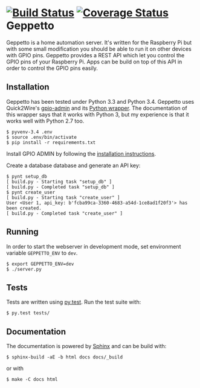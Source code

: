 [![Build Status](https://travis-ci.org/OrangeTux/Geppetto.svg?branch=develop)](https://travis-ci.org/OrangeTux/Geppetto)
[![Coverage Status](https://coveralls.io/repos/OrangeTux/Geppetto/badge.png)](https://coveralls.io/r/OrangeTux/Geppetto)
Geppetto
=======
Geppetto is a home automation server. It's written for the Raspberry Pi but with
some small modification you should be able to run it on other devices with GPIO
pins. Geppetto provides a REST API which let you control the GPIO pins of your
Raspberry Pi. Apps can be build on top of this API in order to control the GPIO
pins easily.

Installation
------------
Geppetto has been tested under Python 3.3 and Python 3.4. Geppetto uses 
Quick2Wire's [gpio-admin][3] and its [Python wrapper][4]. The documentation of
this wrapper says that it works with Python 3, but my experience is that it
works well with Python 2.7 too.

    $ pyvenv-3.4 .env
    $ source .env/bin/activate
    $ pip install -r requirements.txt

Install GPIO ADMIN by following the [installation instructions][5].

Create a database database and generate an API key:
    
    $ pynt setup_db
    [ build.py - Starting task "setup_db" ]
    [ build.py - Completed task "setup_db" ]
    $ pynt create_user
    [ build.py - Starting task "create_user" ]
    User <User 1, api_key: b'fcba99ca-3360-4683-a54d-1ce8ad1f20f3'> has been created.
    [ build.py - Completed task "create_user" ]


Running
-------
In order to start the webserver in development mode, set environment variable 
`GEPPETTO_ENV` to `dev`.
    
    $ export GEPPETTO_ENV=dev
    $ ./server.py

Tests
-----
Tests are written using [py.test][1]. Run the test suite with:

    $ py.test tests/

Documentation
-------------
The documentation is powered by [Sphinx][2] and can be build with:

    $ sphinx-build -aE -b html docs docs/_build

or with
    
    $ make -C docs html

[1]:http://pytest.org
[2]:http://sphinx-doc.org/
[3]:https://github.com/quick2wire/quick2wire-gpio-admin
[4]:https://github.com/quick2wire/quick2wire-python-api
[5]:https://github.com/quick2wire/quick2wire-gpio-admin#installation
